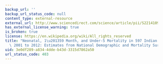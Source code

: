 ```yaml
---
backup_url: ''
backup_url_status_code: null
content_type: external-resource
external_url: http://www.sciencedirect.com/science/article/pii/S2214109X13700731
has_external_license_warning: true
is_broken: true
license: https://en.wikipedia.org/wiki/All_rights_reserved
title: "Neonatal, 1\u201359 Month, and Under-5 Mortality in 597 Indian Districts,\
  \ 2001 to 2012: Estimates from National Demographic and Mortality Surveys"
uid: 3e0df289-a834-4dde-b43d-3315d7862a50
url_status_code: 403
---
```

